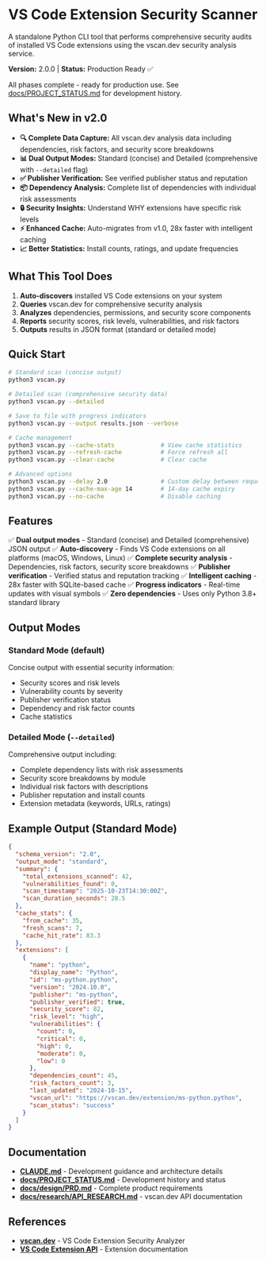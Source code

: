 # VS Code Extension Security Scanner

A standalone Python CLI tool that performs comprehensive security audits of installed VS Code extensions using the vscan.dev security analysis service.

**Version:** 2.0.0 | **Status:** Production Ready ✅

All phases complete - ready for production use. See [docs/PROJECT_STATUS.md](docs/PROJECT_STATUS.md) for development history.

## What's New in v2.0

- **🔍 Complete Data Capture:** All vscan.dev analysis data including dependencies, risk factors, and security score breakdowns
- **📊 Dual Output Modes:** Standard (concise) and Detailed (comprehensive with `--detailed` flag)
- **✅ Publisher Verification:** See verified publisher status and reputation
- **📦 Dependency Analysis:** Complete list of dependencies with individual risk assessments
- **🔒 Security Insights:** Understand WHY extensions have specific risk levels
- **⚡ Enhanced Cache:** Auto-migrates from v1.0, 28x faster with intelligent caching
- **📈 Better Statistics:** Install counts, ratings, and update frequencies

## What This Tool Does

1. **Auto-discovers** installed VS Code extensions on your system
2. **Queries** vscan.dev for comprehensive security analysis
3. **Analyzes** dependencies, permissions, and security score components
4. **Reports** security scores, risk levels, vulnerabilities, and risk factors
5. **Outputs** results in JSON format (standard or detailed mode)

## Quick Start

```bash
# Standard scan (concise output)
python3 vscan.py

# Detailed scan (comprehensive security data)
python3 vscan.py --detailed

# Save to file with progress indicators
python3 vscan.py --output results.json --verbose

# Cache management
python3 vscan.py --cache-stats             # View cache statistics
python3 vscan.py --refresh-cache           # Force refresh all
python3 vscan.py --clear-cache             # Clear cache

# Advanced options
python3 vscan.py --delay 2.0               # Custom delay between requests
python3 vscan.py --cache-max-age 14        # 14-day cache expiry
python3 vscan.py --no-cache                # Disable caching
```

## Features

✅ **Dual output modes** - Standard (concise) and Detailed (comprehensive) JSON output
✅ **Auto-discovery** - Finds VS Code extensions on all platforms (macOS, Windows, Linux)
✅ **Complete security analysis** - Dependencies, risk factors, security score breakdowns
✅ **Publisher verification** - Verified status and reputation tracking
✅ **Intelligent caching** - 28x faster with SQLite-based cache
✅ **Progress indicators** - Real-time updates with visual symbols
✅ **Zero dependencies** - Uses only Python 3.8+ standard library

## Output Modes

### Standard Mode (default)

Concise output with essential security information:

- Security scores and risk levels
- Vulnerability counts by severity
- Publisher verification status
- Dependency and risk factor counts
- Cache statistics

### Detailed Mode (`--detailed`)

Comprehensive output including:

- Complete dependency lists with risk assessments
- Security score breakdowns by module
- Individual risk factors with descriptions
- Publisher reputation and install counts
- Extension metadata (keywords, URLs, ratings)

## Example Output (Standard Mode)

```json
{
  "schema_version": "2.0",
  "output_mode": "standard",
  "summary": {
    "total_extensions_scanned": 42,
    "vulnerabilities_found": 0,
    "scan_timestamp": "2025-10-23T14:30:00Z",
    "scan_duration_seconds": 28.5
  },
  "cache_stats": {
    "from_cache": 35,
    "fresh_scans": 7,
    "cache_hit_rate": 83.3
  },
  "extensions": [
    {
      "name": "python",
      "display_name": "Python",
      "id": "ms-python.python",
      "version": "2024.10.0",
      "publisher": "ms-python",
      "publisher_verified": true,
      "security_score": 82,
      "risk_level": "high",
      "vulnerabilities": {
        "count": 0,
        "critical": 0,
        "high": 0,
        "moderate": 0,
        "low": 0
      },
      "dependencies_count": 45,
      "risk_factors_count": 3,
      "last_updated": "2024-10-15",
      "vscan_url": "https://vscan.dev/extension/ms-python.python",
      "scan_status": "success"
    }
  ]
}
```

## Documentation

- **[CLAUDE.md](CLAUDE.md)** - Development guidance and architecture details
- **[docs/PROJECT_STATUS.md](docs/PROJECT_STATUS.md)** - Development history and status
- **[docs/design/PRD.md](docs/design/PRD.md)** - Complete product requirements
- **[docs/research/API_RESEARCH.md](docs/research/API_RESEARCH.md)** - vscan.dev API documentation

## References

- **[vscan.dev](https://vscan.dev)** - VS Code Extension Security Analyzer
- **[VS Code Extension API](https://code.visualstudio.com/api)** - Extension documentation
